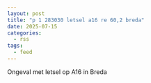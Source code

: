 ```yaml
---
layout: post
title: "p 1 283030 letsel a16 re 60,2 breda"
date: 2025-07-15
categories: 
  - rss
tags: 
  - feed
---
```


Ongeval met letsel op A16 in Breda
